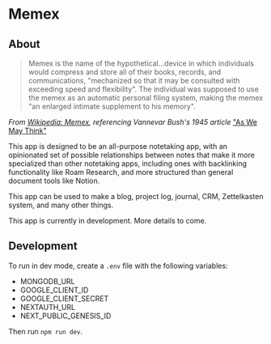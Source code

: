 # Memex

## About

> Memex is the name of the hypothetical...device in which individuals would compress and store all of their books, records, and communications, "mechanized so that it may be consulted with exceeding speed and flexibility". The individual was supposed to use the memex as an automatic personal filing system, making the memex "an enlarged intimate supplement to his memory".

*From [Wikipedia: Memex](https://en.wikipedia.org/wiki/Memex?oldformat=true), referencing Vannevar Bush's 1945 article* ["As We May Think"](https://en.wikipedia.org/wiki/As_We_May_Think?oldformat=true)

This app is designed to be an all-purpose notetaking app, with an opinionated set of possible relationships between notes that make it more specialized than other notetaking apps, including ones with backlinking functionality like Roam Research, and more structured than general document tools like Notion.

This app can be used to make a blog, project log, journal, CRM, Zettelkasten system, and many other things.

This app is currently in development. More details to come.

## Development

To run in dev mode, create a `.env` file with the following variables:
- MONGODB_URL
- GOOGLE_CLIENT_ID
- GOOGLE_CLIENT_SECRET
- NEXTAUTH_URL
- NEXT_PUBLIC_GENESIS_ID

Then run `npm run dev`.